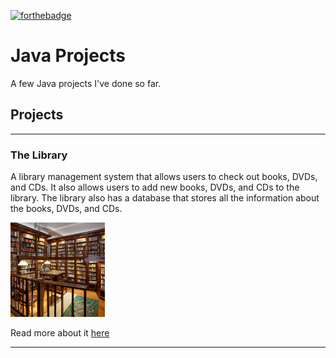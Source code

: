 [![forthebadge](https://forthebadge.com/images/badges/made-with-java.svg)](https://forthebadge.com)

# Java Projects

A few Java projects I've done so far.

## Projects

---

### The Library

A library management system that allows users to check out books, DVDs, and CDs. It also allows users to add new books, DVDs, and CDs to the library. The library also has a database that stores all the information about the books, DVDs, and CDs.

<p align="left">
<img src="The-Library/Doc/img/library.png" width=30%>

Read more about it [here](The-Library/README.md)

---
